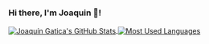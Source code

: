 ### Hi there, I'm Joaquin 👋!

<a href="https://github.com/anuraghazra/github-readme-stats">
  <img align="center" alt="Joaquín Gatica's GitHub Stats" src="https://github-readme-stats.vercel.app/api?username=joaquingatica&count_private=true&show_icons=true&include_all_commits=true&theme=github_dark&hide=contribs" />
</a>
<a href="https://github.com/anuraghazra/convoychat">
  <img align="center" alt="Most Used Languages" src="https://github-readme-stats.vercel.app/api/top-langs/?username=joaquingatica&layout=compact&exclude_repo=imladris-calendar,notie-imberisseo&theme=github_dark" />
</a>

<!--
**joaquingatica/joaquingatica** is a ✨ _special_ ✨ repository because its `README.md` (this file) appears on your GitHub profile.

Here are some ideas to get you started:

- 🔭 I’m currently working on ...
- 🌱 I’m currently learning ...
- 👯 I’m looking to collaborate on ...
- 🤔 I’m looking for help with ...
- 💬 Ask me about ...
- 📫 How to reach me: ...
- 😄 Pronouns: ...
- ⚡ Fun fact: ...
-->
